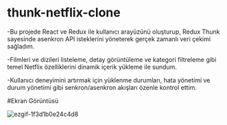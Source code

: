 
# thunk-netflix-clone

-Bu projede React ve Redux ile kullanıcı arayüzünü oluşturup, Redux Thunk sayesinde asenkron API isteklerini yöneterek gerçek zamanlı veri çekimi sağladım.

-Filmleri ve dizileri listeleme, detay görüntüleme ve kategori filtreleme gibi temel Netflix özelliklerini dinamik içerik yükleme ile sundum.

-Kullanıcı deneyimini artırmak için yüklenme durumları, hata yönetimi ve durum yönetimi gibi senkron/asenkron akışları özenle kontrol ettim.

#Ekran Görüntüsü

![ezgif-1f3d1b0e24c4d8](https://github.com/user-attachments/assets/1df0ec38-040c-4c23-9da6-d0d17855e5bd)

